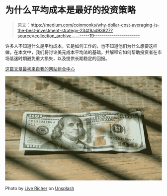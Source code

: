 # 为什么平均成本是最好的投资策略

> 原文：<https://medium.com/coinmonks/why-dollar-cost-averaging-is-the-best-investment-strategy-234f8ad93827?source=collection_archive---------19----------------------->

许多人不知道什么是平均成本，它是如何工作的，也不知道他们为什么想要这样做。在本文中，我们将讨论美元成本平均法的基础，并解释它如何帮助投资者在市场低迷时期避免重大损失，以及提供长期稳定的回报。

[这篇文章最初来自我的网站组合中心](http://www.portfolio-hub.co.uk/)

![](img/417edca1baee59e13b4dbd8fce1e500e.png)

Photo by [Live Richer](https://unsplash.com/es/@gobankingrates?utm_source=medium&utm_medium=referral) on [Unsplash](https://unsplash.com?utm_source=medium&utm_medium=referral)